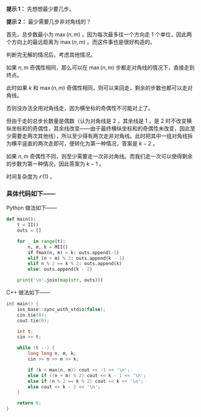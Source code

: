 **提示 1：** 先想想最少要几步。

**提示 2：** 最少需要几步非对角线的？

首先，总步数最小为 $\max(n, m)$ ，因为每次最多往一个方向走 $1$ 个单位，因此两个方向上的最远距离为 $\max(n, m)$ 。而这件事也是很好构造的。

判断完无解的情况后，考虑其他情况。

如果 $n,m$ 奇偶性相同，那么可以在 $\max(n,m)$ 步都走对角线的情况下，直接走到终点。

此时如果 $k$ 和 $\max(n,m)$ 奇偶性相同，则可以来回走，剩余的步数也都可以走对角线。

否则没办法全用对角线走，因为横坐标的奇偶性不可能对上了。

但由于走的总步长数量是偶数（认为对角线是 $2$ ，其余线是 $1$ ，是 $2$ 时不改变横纵坐标和的奇偶性，其余线改变——由于最终横纵坐标和的奇偶性未改变，因此至少需要走两次其他线），所以至少得有两次走非对角线。此时把其中一组对角线拆为横平竖直的两次走即可，便转化为第一种情况，答案是 $k-2$ 。

如果 $n,m$ 奇偶性不同，则至少需要走一次非对角线。而我们走一次可以使得剩余的步数为第一种情况，因此答案为 $k-1$ 。

时间复杂度为 $\mathcal{O}(1)$ 。

### 具体代码如下——

Python 做法如下——

```Python []
def main():
    t = II()
    outs = []

    for _ in range(t):
        n, m, k = MII()
        if fmax(n, m) > k: outs.append(-1)
        elif (n + m) % 2: outs.append(k - 1)
        elif n % 2 == k % 2: outs.append(k)
        else: outs.append(k - 2)

    print('\n'.join(map(str, outs)))
```

C++ 做法如下——

```cpp []
int main() {
    ios_base::sync_with_stdio(false);
    cin.tie(0);
    cout.tie(0);

    int t;
    cin >> t;

    while (t --) {
        long long n, m, k;
        cin >> n >> m >> k;

        if (k < max(n, m)) cout << -1 << '\n';
        else if ((n + m) % 2) cout << k - 1 << '\n';
        else if (n % 2 == k % 2) cout << k << '\n';
        else cout << k - 2 << '\n';
    }

    return 0;
}
```